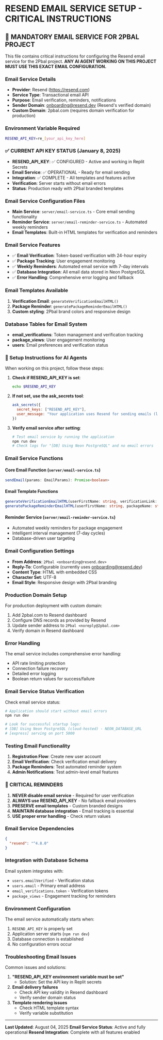 # RESEND EMAIL SERVICE SETUP - CRITICAL INSTRUCTIONS

## 🚨 MANDATORY EMAIL SERVICE FOR 2PBAL PROJECT

This file contains critical instructions for configuring the Resend email service for the 2Pbal project. **ANY AI AGENT WORKING ON THIS PROJECT MUST USE THIS EXACT EMAIL CONFIGURATION.**

### Email Service Details
- **Provider**: Resend (https://resend.com)
- **Service Type**: Transactional email API
- **Purpose**: Email verification, reminders, notifications
- **Sender Domain**: onboarding@resend.dev (Resend's verified domain)
- **Custom Domain**: 2pbal.com (requires domain verification for production)

### Environment Variable Required
```bash
RESEND_API_KEY=re_[your_api_key_here]
```

### ✅ CURRENT API KEY STATUS (January 8, 2025)
- **RESEND_API_KEY**: ✅ CONFIGURED - Active and working in Replit Secrets
- **Email Service**: ✅ OPERATIONAL - Ready for email sending
- **Integration**: ✅ COMPLETE - All templates and features active
- **Verification**: Server starts without email errors
- **Status**: Production ready with 2Pbal branded templates

### Email Service Configuration Files
- **Main Service**: `server/email-service.ts` - Core email sending functionality
- **Reminder Service**: `server/email-reminder-service.ts` - Automated weekly reminders
- **Email Templates**: Built-in HTML templates for verification and reminders

### Email Service Features
- ✅ **Email Verification**: Token-based verification with 24-hour expiry
- ✅ **Package Tracking**: User engagement monitoring
- ✅ **Weekly Reminders**: Automated email service with 7-day intervals
- ✅ **Database Integration**: All email data stored in Neon PostgreSQL
- ✅ **Error Handling**: Comprehensive error logging and fallback

### Email Templates Available
1. **Verification Email**: `generateVerificationEmailHTML()`
2. **Package Reminder**: `generatePackageReminderEmailHTML()`
3. **Custom styling**: 2Pbal brand colors and responsive design

### Database Tables for Email System
- **email_verifications**: Token management and verification tracking
- **package_views**: User engagement monitoring
- **users**: Email preferences and verification status

### 🔧 Setup Instructions for AI Agents

When working on this project, follow these steps:

1. **Check if RESEND_API_KEY is set**:
   ```bash
   echo $RESEND_API_KEY
   ```

2. **If not set, use the ask_secrets tool**:
   ```javascript
   ask_secrets({
     secret_keys: ["RESEND_API_KEY"],
     user_message: "Your application uses Resend for sending emails (like verification emails and reminders). To make this work, I need a RESEND_API_KEY from your Resend account. If you don't have a Resend account yet, you can sign up at resend.com and get an API key from your dashboard. The key will look something like 're_...' and allows your app to send emails securely."
   })
   ```

3. **Verify email service after setting**:
   ```bash
   # Test email service by running the application
   npm run dev
   # Check logs for "[DB] Using Neon PostgreSQL" and no email errors
   ```

### Email Service Functions

#### Core Email Function (`server/email-service.ts`)
```typescript
sendEmail(params: EmailParams): Promise<boolean>
```

#### Email Template Functions
```typescript
generateVerificationEmailHTML(userFirstName: string, verificationLink: string): string
generatePackageReminderEmailHTML(userFirstName: string, packageName: string, reminderLink: string): string
```

#### Reminder Service (`server/email-reminder-service.ts`)
- Automated weekly reminders for package engagement
- Intelligent interval management (7-day cycles)
- Database-driven user targeting

### Email Configuration Settings
- **From Address**: `2Pbal <onboarding@resend.dev>`
- **Reply-To**: Configurable (currently uses onboarding@resend.dev)
- **Content Type**: HTML with embedded CSS
- **Character Set**: UTF-8
- **Email Style**: Responsive design with 2Pbal branding

### Production Domain Setup
For production deployment with custom domain:
1. Add 2pbal.com to Resend dashboard
2. Configure DNS records as provided by Resend
3. Update sender address to `2Pbal <noreply@2pbal.com>`
4. Verify domain in Resend dashboard

### Error Handling
The email service includes comprehensive error handling:
- API rate limiting protection
- Connection failure recovery
- Detailed error logging
- Boolean return values for success/failure

### Email Service Status Verification
Check email service status:
```bash
# Application should start without email errors
npm run dev

# Look for successful startup logs:
# [DB] Using Neon PostgreSQL (cloud-hosted) - NEON_DATABASE_URL
# [express] serving on port 5000
```

### Testing Email Functionality
1. **Registration Flow**: Create new user account
2. **Email Verification**: Check verification email delivery
3. **Package Reminders**: Test automated reminder system
4. **Admin Notifications**: Test admin-level email features

### 🚨 CRITICAL REMINDERS
1. **NEVER disable email service** - Required for user verification
2. **ALWAYS use RESEND_API_KEY** - No fallback email providers
3. **PRESERVE email templates** - Custom branded designs
4. **MAINTAIN database integration** - Email tracking is essential
5. **USE proper error handling** - Check return values

### Email Service Dependencies
```json
{
  "resend": "^4.8.0"
}
```

### Integration with Database Schema
Email system integrates with:
- `users.emailVerified` - Verification status
- `users.email` - Primary email address
- `email_verifications.token` - Verification tokens
- `package_views` - Engagement tracking for reminders

### Environment Configuration
The email service automatically starts when:
1. `RESEND_API_KEY` is properly set
2. Application server starts (`npm run dev`)
3. Database connection is established
4. No configuration errors occur

### Troubleshooting Email Issues
Common issues and solutions:
1. **"RESEND_API_KEY environment variable must be set"**
   - Solution: Set the API key in Replit secrets
2. **Email delivery failures**
   - Check API key validity in Resend dashboard
   - Verify sender domain status
3. **Template rendering issues**
   - Check HTML template syntax
   - Verify variable substitution

---

**Last Updated**: August 04, 2025
**Email Service Status**: Active and fully operational
**Resend Integration**: Complete with all features enabled